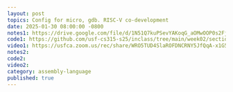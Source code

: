 ```yaml
---
layout: post
topics: Config for micro, gdb. RISC-V co-development
date: 2025-01-30 08:00:00 -0800
notes1: https://drive.google.com/file/d/1N51Q7kuPSevYAKoqG_aOMwOOP0s2FjPI/view?usp=sharing
code1: https://github.com/usf-cs315-s25/inclass/tree/main/week02/section01/thu
video1: https://usfca.zoom.us/rec/share/WRO5TUD4SlaROFDNCRNY5JfQqA-x1G51BNrOgZg1CTCEAS6vQL6wPm47UaoG38Vd.LfjgWfUsIAAH_9Lb
notes2: 
code2: 
video2: 
category: assembly-language
published: true
---
```

